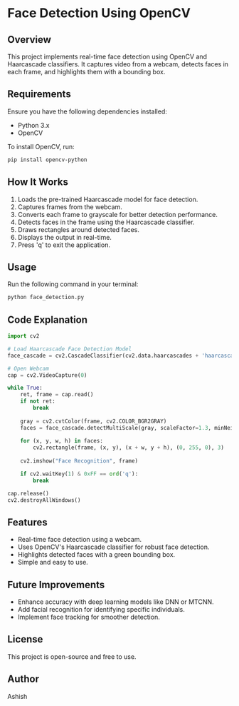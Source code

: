 # Face Detection Using OpenCV

## Overview
This project implements real-time face detection using OpenCV and Haarcascade classifiers. It captures video from a webcam, detects faces in each frame, and highlights them with a bounding box.

## Requirements
Ensure you have the following dependencies installed:
- Python 3.x
- OpenCV

To install OpenCV, run:
```bash
pip install opencv-python
```

## How It Works
1. Loads the pre-trained Haarcascade model for face detection.
2. Captures frames from the webcam.
3. Converts each frame to grayscale for better detection performance.
4. Detects faces in the frame using the Haarcascade classifier.
5. Draws rectangles around detected faces.
6. Displays the output in real-time.
7. Press 'q' to exit the application.

## Usage
Run the following command in your terminal:
```bash
python face_detection.py
```

## Code Explanation
```python
import cv2

# Load Haarcascade Face Detection Model
face_cascade = cv2.CascadeClassifier(cv2.data.haarcascades + 'haarcascade_frontalface_default.xml')

# Open Webcam
cap = cv2.VideoCapture(0)

while True:
    ret, frame = cap.read()
    if not ret:
        break
    
    gray = cv2.cvtColor(frame, cv2.COLOR_BGR2GRAY)
    faces = face_cascade.detectMultiScale(gray, scaleFactor=1.3, minNeighbors=5, minSize=(30, 30))
    
    for (x, y, w, h) in faces:
        cv2.rectangle(frame, (x, y), (x + w, y + h), (0, 255, 0), 3)
    
    cv2.imshow("Face Recognition", frame)

    if cv2.waitKey(1) & 0xFF == ord('q'):
        break

cap.release()
cv2.destroyAllWindows()
```

## Features
- Real-time face detection using a webcam.
- Uses OpenCV's Haarcascade classifier for robust face detection.
- Highlights detected faces with a green bounding box.
- Simple and easy to use.

## Future Improvements
- Enhance accuracy with deep learning models like DNN or MTCNN.
- Add facial recognition for identifying specific individuals.
- Implement face tracking for smoother detection.

## License
This project is open-source and free to use.

## Author
Ashish

